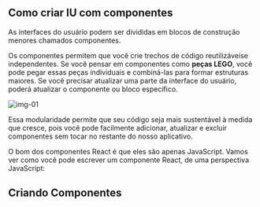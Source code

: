## **Como criar IU com componentes**

As interfaces do usuário podem ser divididas em blocos de construção menores chamados componentes.

Os componentes permitem que você crie trechos de código reutilizáveis ​​e independentes. Se você pensar em componentes como **peças LEGO**, você pode pegar essas peças individuais e combiná-las para formar estruturas maiores. Se você precisar atualizar uma parte da interface do usuário, poderá atualizar o componente ou bloco específico.

![img-01](https://nextjs.org/static/images/learn/foundations/components.png)

Essa modularidade permite que seu código seja mais sustentável à medida que cresce, pois você pode facilmente adicionar, atualizar e excluir componentes sem tocar no restante do nosso aplicativo.

O bom dos componentes React é que eles são apenas JavaScript. Vamos ver como você pode escrever um componente React, de uma perspectiva JavaScript:

## **Criando Componentes**
